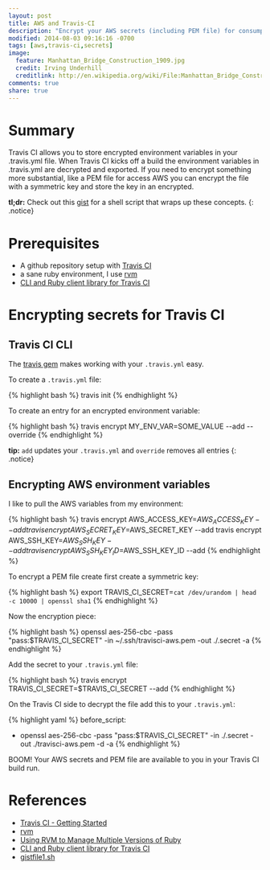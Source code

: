 ```yaml
---
layout: post
title: AWS and Travis-CI
description: "Encrypt your AWS secrets (including PEM file) for consumption by Travis-CI."
modified: 2014-08-03 09:16:16 -0700
tags: [aws,travis-ci,secrets]
image:
  feature: Manhattan_Bridge_Construction_1909.jpg
  credit: Irving Underhill
  creditlink: http://en.wikipedia.org/wiki/File:Manhattan_Bridge_Construction_1909.jpg#file
comments: true
share: true
---
```


# Summary

Travis CI allows you to store encrypted environment variables in your .travis.yml file. When Travis CI kicks off a build the environment variables in .travis.yml are decrypted and exported. If you need to encrypt something more substantial, like a PEM file for access AWS you can encrypt the file with a symmetric key and store the key in an encrypted.

**tl;dr:** Check out this [gist](https://gist.github.com/wellsie/96427f843c7570f08923) for a shell script that wraps up these concepts.
{: .notice}


# Prerequisites

- A github repository setup with [Travis CI](http://docs.travis-ci.com/user/getting-started/)
- a sane ruby environment, I use [rvm](https://rvm.io)
- [CLI and Ruby client library for Travis CI](https://rubygems.org/gems/travis)


# Encrypting secrets for Travis CI

## Travis CI CLI

The [travis gem](https://rubygems.org/gems/travis) makes working with your `.travis.yml` easy. 

To create a `.travis.yml` file:

{% highlight bash %}
travis init
{% endhighlight %}

To create an entry for an encrypted environment variable:

{% highlight bash %}
travis encrypt MY_ENV_VAR=SOME_VALUE --add --override
{% endhighlight %}

**tip:** `add` updates your `.travis.yml` and `override` removes all entries
{: .notice}

## Encrypting AWS environment variables

I like to pull the AWS variables from my environment:

{% highlight bash %} 
travis encrypt AWS_ACCESS_KEY=$AWS_ACCESS_KEY --add
travis encrypt AWS_SECRET_KEY=$AWS_SECRET_KEY --add
travis encrypt AWS_SSH_KEY=$AWS_SSH_KEY --add
travis encrypt AWS_SSH_KEY_ID=$AWS_SSH_KEY_ID --add
{% endhighlight %}

To encrypt a PEM file create first create a symmetric key:

{% highlight bash %} 
export TRAVIS_CI_SECRET=`cat /dev/urandom | head -c 10000 | openssl sha1`
{% endhighlight %}

Now the encryption piece:

{% highlight bash %}
openssl aes-256-cbc -pass "pass:$TRAVIS_CI_SECRET" -in ~/.ssh/travisci-aws.pem -out ./.secret -a
{% endhighlight %}

Add the secret to your `.travis.yml` file:

{% highlight bash %} 
travis encrypt TRAVIS_CI_SECRET=$TRAVIS_CI_SECRET --add
{% endhighlight %}

On the Travis CI side to decrypt the file add this to your `.travis.yml`:

{% highlight yaml %} 
before_script:
- openssl aes-256-cbc -pass "pass:$TRAVIS_CI_SECRET" -in ./.secret -out ./travisci-aws.pem -d -a
{% endhighlight %}

BOOM! Your AWS secrets and PEM file are available to you in your Travis CI build run.

# References
- [Travis CI - Getting Started](http://docs.travis-ci.com/user/getting-started/)
- [rvm](https://rvm.io)
- [Using RVM to Manage Multiple Versions of Ruby](http://misheska.com/blog/2013/06/16/using-rvm-to-manage-multiple-versions-of-ruby/)
- [CLI and Ruby client library for Travis CI](https://rubygems.org/gems/travis)
- [gistfile1.sh](https://gist.github.com/kzap/5819745)